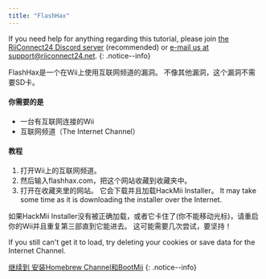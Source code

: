 ```yaml
---
title: "FlashHax"
---
```


If you need help for anything regarding this tutorial, please join [the RiiConnect24 Discord server](https://discord.gg/rc24) (recommended) or [e-mail us at support@riiconnect24.net](mailto:support@riiconnect24.net).
{: .notice--info}

FlashHax是一个在Wii上使用互联网频道的漏洞。 不像其他漏洞，这个漏洞不需要SD卡。

#### 你需要的是

- 一台有互联网连接的Wii
- 互联网频道（The Internet Channel）

#### 教程

1. 打开Wii上的互联网频道。
2. 然后输入flashhax.com，把这个网站收藏到收藏夹中。
3. 打开在收藏夹里的网站。 它会下载并且加载HackMii Installer。 It may take some time as it is downloading the installer over the Internet.

如果HackMii Installer没有被正确加载，或者它卡住了(你不能移动光标)，请重启你的Wii并且重复第三部直到它能进去。 这可能需要几次尝试，要坚持！

If you still can't get it to load, try deleting your cookies or save data for the Internet Channel.

[继续到 安装Homebrew Channel和BootMii](hbc)
{: .notice--info}
